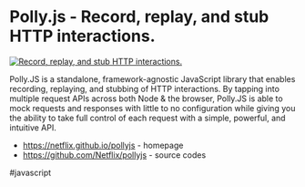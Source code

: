 # Polly.js - Record, replay, and stub HTTP interactions.

[![Record, replay, and stub HTTP interactions.](/js/Polly.js.png#center)](https://netflix.github.io/pollyjs/#/)

Polly.JS is a standalone, framework-agnostic JavaScript library that enables recording, replaying, and stubbing of HTTP interactions. By tapping into multiple request APIs across both Node & the browser, Polly.JS is able to mock requests and responses with little to no configuration while giving you the ability to take full control of each request with a simple, powerful, and intuitive API.

- https://netflix.github.io/pollyjs - homepage
- https://github.com/Netflix/pollyjs - source codes

#javascript